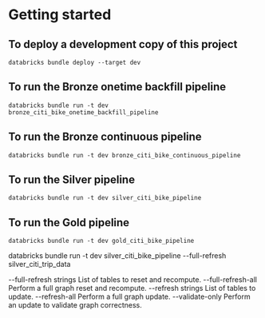 # Getting started

<!-- ![](./Flow.png) -->

## To deploy a development copy of this project

```
databricks bundle deploy --target dev
```

## To run the Bronze onetime backfill pipeline

```
databricks bundle run -t dev bronze_citi_bike_onetime_backfill_pipeline
```

## To run the Bronze continuous pipeline

```
databricks bundle run -t dev bronze_citi_bike_continuous_pipeline
```

## To run the Silver pipeline

```
databricks bundle run -t dev silver_citi_bike_pipeline
```

## To run the Gold pipeline

```
databricks bundle run -t dev gold_citi_bike_pipeline
```


databricks bundle run -t dev silver_citi_bike_pipeline --full-refresh silver_citi_trip_data

--full-refresh strings   List of tables to reset and recompute.
--full-refresh-all       Perform a full graph reset and recompute.
--refresh strings        List of tables to update.
--refresh-all            Perform a full graph update.
--validate-only          Perform an update to validate graph correctness.